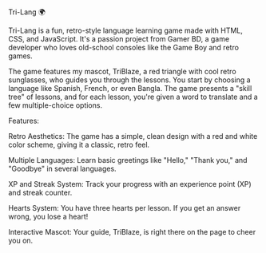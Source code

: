 Tri-Lang 🌍

Tri-Lang is a fun, retro-style language learning game made with HTML, CSS, and JavaScript. It's a passion project from Gamer BD, a game developer who loves old-school consoles like the Game Boy and retro games.

The game features my mascot, TriBlaze, a red triangle with cool retro sunglasses, who guides you through the lessons. You start by choosing a language like Spanish, French, or even Bangla. The game presents a "skill tree" of lessons, and for each lesson, you're given a word to translate and a few multiple-choice options.

Features:

Retro Aesthetics: The game has a simple, clean design with a red and white color scheme, giving it a classic, retro feel.

Multiple Languages: Learn basic greetings like "Hello," "Thank you," and "Goodbye" in several languages.

XP and Streak System: Track your progress with an experience point (XP) and streak counter.

Hearts System: You have three hearts per lesson. If you get an answer wrong, you lose a heart!

Interactive Mascot: Your guide, TriBlaze, is right there on the page to cheer you on.
